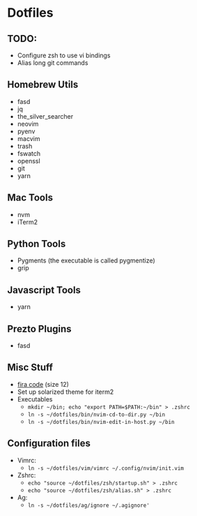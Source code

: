# Dotfiles

## TODO:
- Configure zsh to use vi bindings
- Alias long git commands

## Homebrew Utils
- fasd
- jq
- the_silver_searcher
- neovim
- pyenv
- macvim
- trash
- fswatch
- openssl
- git
- yarn


## Mac Tools
- nvm
- iTerm2

## Python Tools
- Pygments (the executable is called pygmentize)
- grip

## Javascript Tools
- yarn

## Prezto Plugins
- fasd

## Misc Stuff
- [fira code](https://github.com/tonsky/FiraCode) (size 12)
- Set up solarized theme for iterm2
- Executables
  - `mkdir ~/bin; echo "export PATH=$PATH:~/bin" > .zshrc`
  - `ln -s ~/dotfiles/bin/nvim-cd-to-dir.py ~/bin`
  - `ln -s ~/dotfiles/bin/nvim-edit-in-host.py ~/bin`

## Configuration files
- Vimrc:
  - `ln -s ~/dotfiles/vim/vimrc ~/.config/nvim/init.vim`
- Zshrc:
  - `echo "source ~/dotfiles/zsh/startup.sh" > .zshrc`
  - `echo "source ~/dotfiles/zsh/alias.sh" > .zshrc`
- Ag:
  - `ln -s ~/dotfiles/ag/ignore ~/.agignore'`

